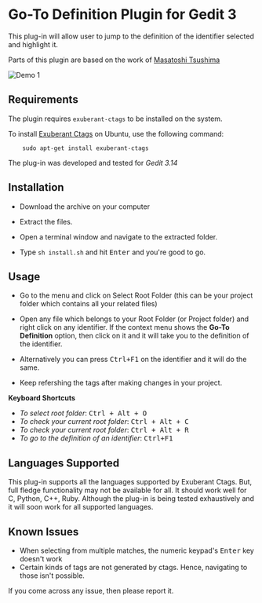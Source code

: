 # Go-To Definition Plugin for Gedit 3

This plug-in will allow user to jump to the definition of the identifier selected and highlight it.

Parts of this plugin are based on the work of [Masatoshi Tsushima](https://github.com/utisam/gtagJump)

![Demo 1](http://share.gifyoutube.com/KRbDoq.gif)


## Requirements

The plugin requires `exuberant-ctags` to be installed on the system.

To install [Exuberant Ctags](http://ctags.sourceforge.net/) on Ubuntu, use the following command:
	
		sudo apt-get install exuberant-ctags

The plug-in was developed and tested for *Gedit 3.14*

## Installation

- Download the archive on your computer

- Extract the files.

- Open a terminal window and navigate to the extracted folder.

- Type `sh install.sh` and hit <kbd>Enter</kbd> and you're good to go.

## Usage

- Go to the menu and click on Select Root Folder (this can be your project folder which contains all your related files)

- Open any file which belongs to your Root Folder (or Project folder) and right click on any identifier. If the context menu shows the **Go-To Definition** option, then click on it and it will take you to the definition of the identifier. 

- Alternatively you can press <kbd>Ctrl+F1</kbd> on the identifier and it will do the same.

- Keep refershing the tags after making changes in your project. 

**Keyboard Shortcuts**

- *To select root folder*: <kbd>Ctrl + Alt + O</kbd>
- *To check your current root folder*: <kbd>Ctrl + Alt + C</kbd>
- *To check your current root folder*: <kbd>Ctrl + Alt + R</kbd>
- *To go to the definition of an identifier*: <kbd>Ctrl+F1</kbd>

## Languages Supported

This plug-in supports all the languages supported by Exuberant Ctags. But, full fledge functionality may not be available for all. It should work well for C, Python, C++, Ruby. Although the plug-in is being tested exhaustively and it will soon work for all supported languages.

## Known Issues

- When selecting from multiple matches, the numeric keypad's <kbd>Enter</kbd> key doesn't work
- Certain kinds of tags are not generated by ctags. Hence, navigating to those isn't possible.

If you come across any issue, then please report it.
